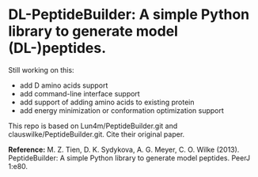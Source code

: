 # DL-PeptideBuilder: A simple Python library to generate model (DL-)peptides.

Still working on this:
  - add D amino acids support
  - add command-line interface support
  - add support of adding amino acids to existing protein
  - add energy minimization or conformation optimization support


This repo is based on Lun4m/PeptideBuilder.git and clauswilke/PeptideBuilder.git. Cite their original paper.

**Reference:**
M. Z. Tien, D. K. Sydykova, A. G. Meyer, C. O. Wilke (2013). PeptideBuilder:
A simple Python library to generate model peptides. PeerJ 1:e80.
